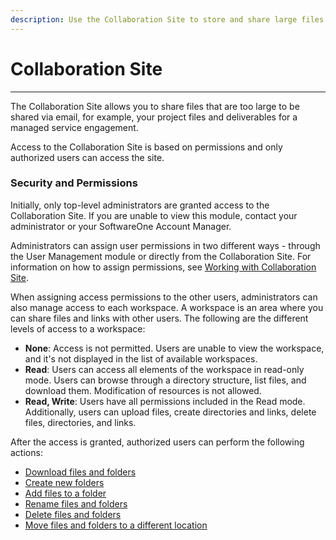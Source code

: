 ```yaml
---
description: Use the Collaboration Site to store and share large files.
---
```


# Collaboration Site

***

The Collaboration Site allows you to share files that are too large to be shared via email, for example, your project files and deliverables for a managed service engagement.&#x20;

Access to the Collaboration Site is based on permissions and only authorized users can access the site.

### Security and Permissions

Initially, only top-level administrators are granted access to the Collaboration Site. If you are unable to view this module, contact your administrator or your SoftwareOne Account Manager.

Administrators can assign user permissions in two different ways - through the User Management module or directly from the Collaboration Site. For information on how to assign permissions, see [Working with Collaboration Site](working-with-collaboration-site.md).

When assigning access permissions to the other users, administrators can also manage access to each workspace. A workspace is an area where you can share files and links with other users. The following are the different levels of access to a workspace:

* **None**: Access is not permitted. Users are unable to view the workspace, and it's not displayed in the list of available workspaces.
* **Read**: Users can access all elements of the workspace in read-only mode. Users can browse through a directory structure, list files, and download them. Modification of resources is not allowed.
* **Read, Write**: Users have all permissions included in the Read mode. Additionally, users can upload files, create directories and links, delete files, directories, and links.

After the access is granted, authorized users can perform the following actions:

* [Download files and folders](working-with-collaboration-site.md#downloading-files-and-folders)
* [Create new folders](working-with-collaboration-site.md#creating-a-new-folder)
* [Add files to a folder](working-with-collaboration-site.md#uploading-files)
* [Rename files and folders](working-with-collaboration-site.md#renaming-files-and-folders)
* [Delete files and folders](working-with-collaboration-site.md#deleting-files-and-folders)
* [Move files and folders to a different location](working-with-collaboration-site.md#moving-files-and-folders)
